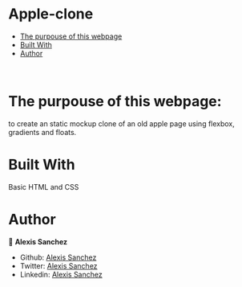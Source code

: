 # Apple-clone

* [The purpouse of this webpage](#The-purpouse-of-this-webpage)
* [Built With](#built-with)
* [Author](#author)
<br>

# The purpouse of this webpage:
to create an static mockup clone of an old apple page using flexbox, gradients and floats. 
<br>

# Built With
Basic HTML and CSS



# Author

👤 **Alexis Sanchez**

- Github: [Alexis Sanchez](https://github.com/Psiale)
- Twitter: [Alexis Sanchez](https://twitter.com/TFH_)
- Linkedin: [Alexis Sanchez](https://www.linkedin.com/in/alexis-sanchez-dev/)

